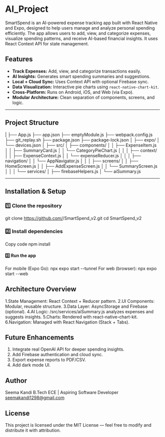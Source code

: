 # AI_Project
SmartSpend  is an AI-powered expense tracking app built with React Native and Expo, designed to help users manage and analyze personal spending efficiently. The app allows users to add, view, and categorize expenses, visualize spending patterns, and receive AI-based financial insights. It uses React Context API for state management.

##  Features

-  **Track Expenses:** Add, view, and categorize transactions easily.  
-  **AI Insights:** Generates smart spending summaries and suggestions.  
-  **Local + Cloud Sync:** Uses Context API with optional Firebase sync.  
-  **Data Visualization:** Interactive pie charts using `react-native-chart-kit`.  
-  **Cross-Platform:** Runs on Android, iOS, and Web (via Expo).  
-  **Modular Architecture:** Clean separation of components, screens, and logic.

---

##  Project Structure

|
├── App.js
├── app.json
├── emptyModule.js
├── webpack.config.js
├── git_replay.sh
├── package.json
├── package-lock.json
│
├── expo/
│ └── devices.json
│
├── src/
│ ├── components/
│ │ ├── ExpenseItem.js
│ │ ├── SummaryCard.js
│ │ └── CategoryPieChart.js
│ │
│ ├── context/
│ │ ├── ExpenseContext.js
│ │ └── expenseReducer.js
│ │
│ ├── navigation/
│ │ └── AppNavigator.js
│ │
│ ├── screens/
│ │ ├── HomeScreen.js
│ │ ├── AddExpenseScreen.js
│ │ └── SummaryScreen.js
│ │
│ └── services/
│ ├── firebaseHelpers.js
│ └── aiSummary.js

---

## Installation & Setup

### 1️⃣ Clone the repository
git clone https://github.com/<your-username>/SmartSpend_v2.git
cd SmartSpend_v2
### 2️⃣ Install dependencies
Copy code
npm install
#### 3️⃣ Run the app
For mobile (Expo Go):
npx expo start --tunnel
For web (browser):
npx expo start --web


## Architecture Overview
1.State Management: React Context + Reducer pattern.
2.UI Components: Modular, reusable structure.
3.Data Layer: AsyncStorage and Firebase (optional).
4.AI Logic: /src/services/aiSummary.js analyzes expenses and suggests insights.
5.Charts: Rendered with react-native-chart-kit.
6.Navigation: Managed with React Navigation (Stack + Tabs).

## Future Enhancements
1. Integrate real OpenAI API for deeper spending insights.
2. Add Firebase authentication and cloud sync.
3. Export expense reports to PDF/CSV.
4. Add dark mode UI.

## Author
 Seema Kandi
B.Tech ECE | Aspiring Software Developer
seemakandi1298@gmail.com

## License

This project is licensed under the MIT License — feel free to modify and distribute it with attribution.
